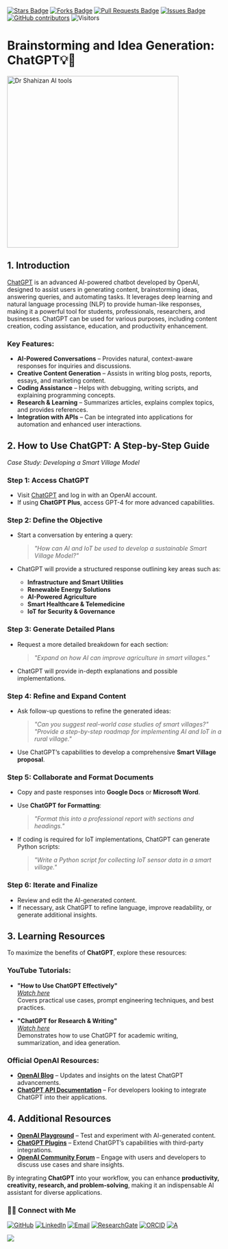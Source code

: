 <a href="https://github.com/drshahizan/short-course/stargazers"><img src="https://img.shields.io/github/stars/drshahizan/short-course" alt="Stars Badge"/></a>
<a href="https://github.com/drshahizan/short-course/network/members"><img src="https://img.shields.io/github/forks/drshahizan/short-course" alt="Forks Badge"/></a>
<a href="https://github.com/drshahizan/short-course/pulls"><img src="https://img.shields.io/github/issues-pr/drshahizan/short-course" alt="Pull Requests Badge"/></a>
<a href="https://github.com/drshahizan/short-course"><img src="https://img.shields.io/github/issues/drshahizan/short-course" alt="Issues Badge"/></a>
<a href="https://github.com/drshahizan/short-course/graphs/contributors"><img alt="GitHub contributors" src="https://img.shields.io/github/contributors/drshahizan/short-course?color=2b9348"></a>
![Visitors](https://api.visitorbadge.io/api/visitors?path=https%3A%2F%2Fgithub.com%2Fdrshahizan%2Fshort-course&labelColor=%23d9e3f0&countColor=%23697689&style=flat)

# Brainstorming and Idea Generation: ChatGPT💡🧠

<a href="https://github.com/drshahizan/short-course/blob/main/workshop/25AIwriting">
 <img src="https://cloudfront-us-east-2.images.arcpublishing.com/reuters/7CSYWBFPXNMV5MOYSEW6ULXWNU.jpg" alt="Dr Shahizan AI tools"  height="400">
</a>

## 1. Introduction

[ChatGPT](https://chat.openai.com/) is an advanced AI-powered chatbot developed by OpenAI, designed to assist users in generating content, brainstorming ideas, answering queries, and automating tasks. It leverages deep learning and natural language processing (NLP) to provide human-like responses, making it a powerful tool for students, professionals, researchers, and businesses. ChatGPT can be used for various purposes, including content creation, coding assistance, education, and productivity enhancement.

### **Key Features:**
- **AI-Powered Conversations** – Provides natural, context-aware responses for inquiries and discussions.
- **Creative Content Generation** – Assists in writing blog posts, reports, essays, and marketing content.
- **Coding Assistance** – Helps with debugging, writing scripts, and explaining programming concepts.
- **Research & Learning** – Summarizes articles, explains complex topics, and provides references.
- **Integration with APIs** – Can be integrated into applications for automation and enhanced user interactions.


## 2. How to Use ChatGPT: A Step-by-Step Guide

*Case Study: Developing a Smart Village Model*

### **Step 1: Access ChatGPT**
- Visit [ChatGPT](https://chat.openai.com/) and log in with an OpenAI account.
- If using **ChatGPT Plus**, access GPT-4 for more advanced capabilities.

### **Step 2: Define the Objective**
- Start a conversation by entering a query:
  > *"How can AI and IoT be used to develop a sustainable Smart Village Model?"*

- ChatGPT will provide a structured response outlining key areas such as:
  - **Infrastructure and Smart Utilities**
  - **Renewable Energy Solutions**
  - **AI-Powered Agriculture**
  - **Smart Healthcare & Telemedicine**
  - **IoT for Security & Governance**

### **Step 3: Generate Detailed Plans**
- Request a more detailed breakdown for each section:
  > *"Expand on how AI can improve agriculture in smart villages."*

- ChatGPT will provide in-depth explanations and possible implementations.

### **Step 4: Refine and Expand Content**
- Ask follow-up questions to refine the generated ideas:
  > *"Can you suggest real-world case studies of smart villages?"*
  > *"Provide a step-by-step roadmap for implementing AI and IoT in a rural village."*

- Use ChatGPT’s capabilities to develop a comprehensive **Smart Village proposal**.

### **Step 5: Collaborate and Format Documents**
- Copy and paste responses into **Google Docs** or **Microsoft Word**.
- Use **ChatGPT for Formatting**:
  > *"Format this into a professional report with sections and headings."*

- If coding is required for IoT implementations, ChatGPT can generate Python scripts:
  > *"Write a Python script for collecting IoT sensor data in a smart village."*

### **Step 6: Iterate and Finalize**
- Review and edit the AI-generated content.
- If necessary, ask ChatGPT to refine language, improve readability, or generate additional insights.

## 3. Learning Resources

To maximize the benefits of **ChatGPT**, explore these resources:

### **YouTube Tutorials:**
- **"How to Use ChatGPT Effectively"**  
  *[Watch here](https://www.youtube.com/results?search_query=how+to+use+chatgpt+effectively)*  
  Covers practical use cases, prompt engineering techniques, and best practices.

- **"ChatGPT for Research & Writing"**  
  *[Watch here](https://www.youtube.com/results?search_query=chatgpt+for+research+and+writing)*  
  Demonstrates how to use ChatGPT for academic writing, summarization, and idea generation.

### **Official OpenAI Resources:**
- **[OpenAI Blog](https://openai.com/blog/)** – Updates and insights on the latest ChatGPT advancements.
- **[ChatGPT API Documentation](https://platform.openai.com/docs/)** – For developers looking to integrate ChatGPT into their applications.

## 4. Additional Resources

- **[OpenAI Playground](https://platform.openai.com/playground/)** – Test and experiment with AI-generated content.
- **[ChatGPT Plugins](https://openai.com/chatgpt/plugins/)** – Extend ChatGPT’s capabilities with third-party integrations.
- **[OpenAI Community Forum](https://community.openai.com/)** – Engage with users and developers to discuss use cases and share insights.

By integrating **ChatGPT** into your workflow, you can enhance **productivity, creativity, research, and problem-solving**, making it an indispensable AI assistant for diverse applications.

### 🙌🏻 Connect with Me
<p align="left">
    <a href="https://github.com/drshahizan" target="_blank"><img alt="GitHub" src="https://img.shields.io/badge/-@drshahizan-181717?style=flat-square&logo=GitHub&logoColor=white"></a>
    <a href="https://www.linkedin.com/in/drshahizan" target="_blank"><img alt="LinkedIn" src="https://img.shields.io/badge/-drshahizan-blue?style=flat-square&logo=Linkedin&logoColor=white&link=https://www.linkedin.com/in/drshahizan/"></a>
    <a href="mailto:shahizan@utm.my" target="_blank"><img alt="Email" src="https://img.shields.io/badge/-shahizan@utm.my-c14438?style=flat-square&logo=Gmail&logoColor=white&link=mailto:shahizan@utm.my.com"></a>
    <a href="https://www.researchgate.net/profile/Mohd-Othman-28" target="_blank"><img alt="ResearchGate" src="https://img.shields.io/badge/-ResearchGate-00CCBB?style=flat-square&logo=ResearchGate&logoColor=white"></a>
    <a href="https://orcid.org/0000-0003-4261-1873" target="_blank"><img alt="ORCID" src="https://img.shields.io/badge/-ORCID-A6CE39?style=flat-square&logo=ORCID&logoColor=white"></a> 
 <a href="https://visitorbadge.io/status?path=https%3A%2F%2Fgithub.com%2Fdrshahizan" target="_blank"><img alt="A" src="https://api.visitorbadge.io/api/visitors?path=https%3A%2F%2Fgithub.com%2Fdrshahizan&labelColor=%23697689&countColor=%23555555&style=plastic"></a>
 
![](https://hit.yhype.me/github/profile?user_id=81284918)
</p>
